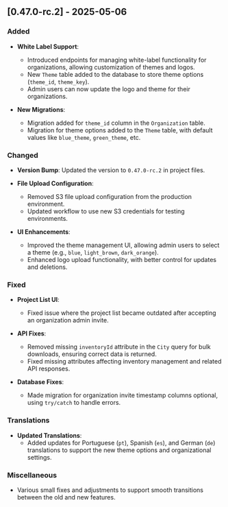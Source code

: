 ## [0.47.0-rc.2] - 2025-05-06
### Added
- **White Label Support**:
  - Introduced endpoints for managing white-label functionality for organizations, allowing customization of themes and logos.
  - New `Theme` table added to the database to store theme options (`theme_id`, `theme_key`).
  - Admin users can now update the logo and theme for their organizations.

- **New Migrations**:
  - Migration added for `theme_id` column in the `Organization` table.
  - Migration for theme options added to the `Theme` table, with default values like `blue_theme`, `green_theme`, etc.

### Changed
- **Version Bump**: Updated the version to `0.47.0-rc.2` in project files.

- **File Upload Configuration**:
  - Removed S3 file upload configuration from the production environment.
  - Updated workflow to use new S3 credentials for testing environments.

- **UI Enhancements**:
  - Improved the theme management UI, allowing admin users to select a theme (e.g., `blue`, `light_brown`, `dark_orange`).
  - Enhanced logo upload functionality, with better control for updates and deletions.

### Fixed
- **Project List UI**:
  - Fixed issue where the project list became outdated after accepting an organization admin invite.

- **API Fixes**:
  - Removed missing `inventoryId` attribute in the `City` query for bulk downloads, ensuring correct data is returned.
  - Fixed missing attributes affecting inventory management and related API responses.

- **Database Fixes**:
  - Made migration for organization invite timestamp columns optional, using `try/catch` to handle errors.

### Translations
- **Updated Translations**:
  - Added updates for Portuguese (`pt`), Spanish (`es`), and German (`de`) translations to support the new theme options and organizational settings.

### Miscellaneous
- Various small fixes and adjustments to support smooth transitions between the old and new features.
